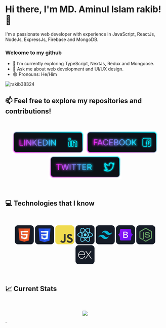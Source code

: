 # Hi there, I'm MD. Aminul Islam rakib! 👋
I'm a passionate web developer with experience in JavaScript, ReactJs, NodeJs, ExpressJs, Firebase and MongoDB.
### Welcome to my github

- 🌱 I’m currently exploring TypeScript, NextJs, Redux and Mongoose.
- 💬 Ask me about web development and UI/UX design.
- 😄 Pronouns: He/Him
<p align="left"> <img src="https://komarev.com/ghpvc/?username=mdabdullah323&label=Profile%20views&color=0e75b6&style=flat" alt="rakib38324" /> </p>

## :mailbox: Feel free to explore my repositories and contributions!

<br />

[<p align="center"><img height="75" src="https://github.com/rakib38324/rakib38324/blob/main/images/icons/Linkedin.png">](https://www.linkedin.com/in/aminulislamrakib3832)
[<img height="75" src="https://github.com/rakib38324/rakib38324/blob/main/images/icons/Facebook.png">](https://www.facebook.com/Rakib3832?mibextid=ZbWKwL)[<img height="75" src="https://github.com/rakib38324/rakib38324/blob/main/images/icons/Twitter.png"> </p>](https://twitter.com)

<br />

## :computer: Technologies that I know
<br>
<p align="center">
<img src="https://github.com/rakib38324/rakib38324/blob/main/images/icons/HTML.png"/>
<img src="https://github.com/rakib38324/rakib38324/blob/main/images/icons/css.png"/>
<img src="https://github.com/rakib38324/rakib38324/blob/main/images/icons/JavaScript.png"/>
<img src="https://github.com/rakib38324/rakib38324/blob/main/images/icons/react.png"/>
<img src="https://github.com/rakib38324/rakib38324/blob/main/images/icons/tailwind.png"/>
<img src="https://github.com/rakib38324/rakib38324/blob/main/images/icons/Bootsrap.png"/>
<img src="https://github.com/rakib38324/rakib38324/blob/main/images/icons/node.png"/>
<img src="https://github.com/rakib38324/rakib38324/blob/main/images/icons/express.png"/>
</p><br/>



## :chart_with_upwards_trend: Current Stats

<br />
<p align="center">
  <img width="60%" src="https://github-readme-streak-stats.herokuapp.com/?user=rakib38324&background=#8A8AFF&sideNums=FFFFFF&sideLabels=9A9A9A&currStreakNum=FB8C00&dates=6E6E6E" />
</p>
` 
